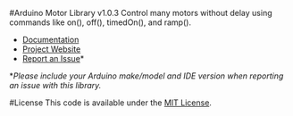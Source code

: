 #Arduino Motor Library v1.0.3
Control many motors without delay using commands like on(), off(), timedOn(), and ramp().

* [Documentation](https://alextaujenis.github.io/RobotsBigData/docs-arduino-motor.html)
* [Project Website](https://alextaujenis.github.io/RobotsBigData/)
* [Report an Issue](https://github.com/alextaujenis/RBD_Motor/issues/new)*

\**Please include your Arduino make/model and IDE version when reporting an issue with this library.*

#License
This code is available under the [MIT License](http://opensource.org/licenses/mit-license.php).